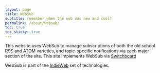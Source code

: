 ```yaml
---
layout: page
title: WebSub
subtitle: remember when the web was new and cool?
permalink: /about/websub/
toc: true
toc_sticky: true
---
```

This website uses WebSub to manage subscriptions of both the old school RSS and ATOM varieties, and topic-specific notifications via each major section of the site. This site implements WebSub via [Switchboard](https://switchboard.p3k.io/)

WebSub is part of the [IndieWeb](https://jontillman.me/notes/IndieWeb/) set of technologies.